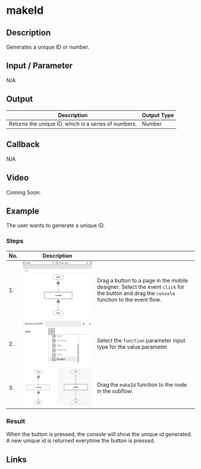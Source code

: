 # makeId

## Description

Generates a unique ID or number.

## Input / Parameter

N/A

## Output

| Description | Output Type |
| ------ | ------ |
| Returns the unique ID, which is a series of numbers. | Number |

## Callback

N/A

## Video

Coming Soon.

<!-- Format: [![Video]({image-path}?raw=true)]({url-link}) -->

## Example

The user wants to generate a unique ID.

<!-- Share a scenario, like a user requirements. -->

### Steps

| No. | Description |  |
| ------ | ------ | ------ |
| 1. | ![](../makeId/makeId-step-1.png?raw=true) | Drag a button to a page in the mobile designer. Select the event `click` for the button and drag the `console` function to the event flow. |
| 2. | ![](../makeId/makeId-step-2.png?raw=true) | Select the `function` parameter input type for the value parameter. |
| 3. | ![](../makeId/makeId-step-3.png?raw=true) |Drag the `makeId` function to the node in the subflow. |

<!-- Show the steps and share some screenshots.

1. .....

Format: ![]({image-path}?raw=true) -->

### Result

When the button is pressed, the console will show the unique id generated. A new unique id is returned everytime the button is pressed.

<!-- Explain the output.

Format: ![]({image-path}?raw=true) -->

## Links